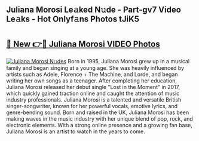 ## Juliana Morosi Le𝚊ked N𝚞de - Part-gv7 Video Le𝚊ks - Hot Onlyf𝚊ns Photos tJiK5

# <h2><a href="http://ac39252.deff.icu/?id=Juliana+Morosi">🔗 New 👉🔴 Juliana Morosi VIDEO Photos</a></h2>

[![Juliana Morosi N𝚞des](https://i.imgur.com/rIISA9y.gif)](http://ac39252.deff.icu/?id=Juliana+Morosi)
Born in 1995, Juliana Morosi grew up in a musical family and began singing at a young age. She was heavily influenced by artists such as Adele, Florence + The Machine, and Lorde, and began writing her own songs as a teenager. After completing her education, Juliana Morosi released her debut single "Lost in the Moment" in 2017, which quickly gained traction online and caught the attention of music industry professionals. Juliana Morosi is a talented and versatile British singer-songwriter, known for her powerful vocals, emotive lyrics, and genre-bending sound. Born and raised in the UK, Juliana Morosi has been making waves in the music industry with her unique blend of pop, rock, and electronic elements. With a strong online presence and a growing fan base, Juliana Morosi is an artist to watch in the years to come.
